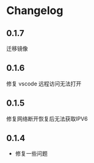 # Changelog

## 0.1.7

迁移镜像

## 0.1.6

修复 vscode 远程访问无法打开

## 0.1.5

修复网络断开恢复后无法获取IPV6

## 0.1.4

- 修复一些问题
